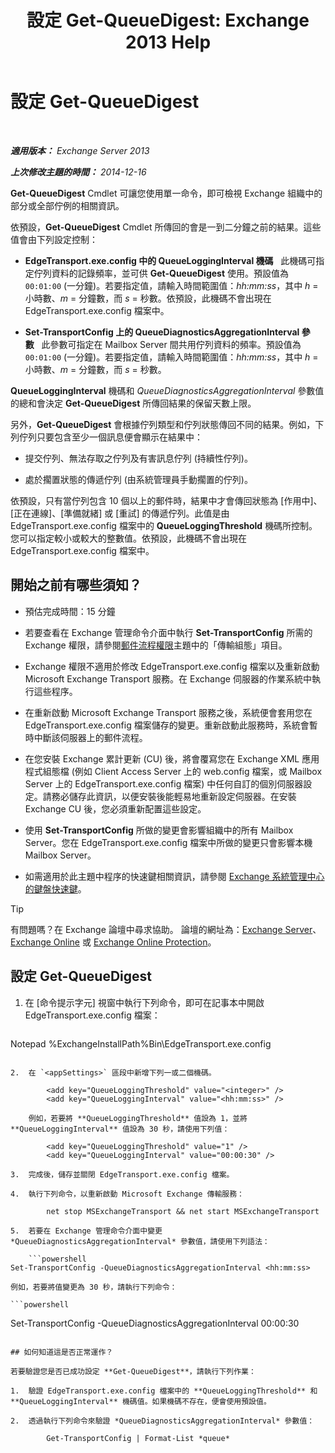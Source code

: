 ﻿---
title: '設定 Get-QueueDigest: Exchange 2013 Help'
TOCTitle: 設定 Get-QueueDigest
ms:assetid: f730c520-4ba5-4a15-8846-132bff500bb8
ms:mtpsurl: https://technet.microsoft.com/zh-tw/library/Dn505733(v=EXCHG.150)
ms:contentKeyID: 59637265
ms.date: 05/21/2018
mtps_version: v=EXCHG.150
ms.translationtype: MT
---

# 設定 Get-QueueDigest

 

_**適用版本：** Exchange Server 2013_

_**上次修改主題的時間：** 2014-12-16_

**Get-QueueDigest** Cmdlet 可讓您使用單一命令，即可檢視 Exchange 組織中的部分或全部佇例的相關資訊。

依預設，**Get-QueueDigest** Cmdlet 所傳回的會是一到二分鐘之前的結果。這些值會由下列設定控制：

  - **EdgeTransport.exe.config 中的 QueueLoggingInterval 機碼**   此機碼可指定佇列資料的記錄頻率，並可供 **Get-QueueDigest** 使用。預設值為 `00:01:00` (一分鐘)。若要指定值，請輸入時間範圍值：*hh:mm:ss*，其中 *h* = 小時數、*m* = 分鐘數，而 *s* = 秒數。依預設，此機碼不會出現在 EdgeTransport.exe.config 檔案中。

  - **Set-TransportConfig 上的 QueueDiagnosticsAggregationInterval 參數**   此參數可指定在 Mailbox Server 間共用佇列資料的頻率。預設值為 `00:01:00` (一分鐘)。若要指定值，請輸入時間範圍值：*hh:mm:ss*，其中 *h* = 小時數、*m* = 分鐘數，而 *s* = 秒數。

**QueueLoggingInterval** 機碼和 *QueueDiagnosticsAggregationInterval* 參數值的總和會決定 **Get-QueueDigest** 所傳回結果的保留天數上限。

另外，**Get-QueueDigest** 會根據佇列類型和佇列狀態傳回不同的結果。例如，下列佇列只要包含至少一個訊息便會顯示在結果中：

  - 提交佇列、無法存取之佇列及有害訊息佇列 (持續性佇列)。

  - 處於擱置狀態的傳遞佇列 (由系統管理員手動擱置的佇列)。

依預設，只有當佇列包含 10 個以上的郵件時，結果中才會傳回狀態為 \[作用中\]、\[正在連線\]、\[準備就緒\] 或 \[重試\] 的傳遞佇列。此值是由 EdgeTransport.exe.config 檔案中的 **QueueLoggingThreshold** 機碼所控制。您可以指定較小或較大的整數值。依預設，此機碼不會出現在 EdgeTransport.exe.config 檔案中。

## 開始之前有哪些須知？

  - 預估完成時間：15 分鐘

  - 若要查看在 Exchange 管理命令介面中執行 **Set-TransportConfig** 所需的 Exchange 權限，請參閱[郵件流程權限](mail-flow-permissions-exchange-2013-help.md)主題中的「傳輸組態」項目。

  - Exchange 權限不適用於修改 EdgeTransport.exe.config 檔案以及重新啟動 Microsoft Exchange Transport 服務。在 Exchange 伺服器的作業系統中執行這些程序。

  - 在重新啟動 Microsoft Exchange Transport 服務之後，系統便會套用您在 EdgeTransport.exe.config 檔案儲存的變更。重新啟動此服務時，系統會暫時中斷該伺服器上的郵件流程。

  - 在您安裝 Exchange 累計更新 (CU) 後，將會覆寫您在 Exchange XML 應用程式組態檔 (例如 Client Access Server 上的 web.config 檔案，或 Mailbox Server 上的 EdgeTransport.exe.config 檔案) 中任何自訂的個別伺服器設定。請務必儲存此資訊，以便安裝後能輕易地重新設定伺服器。在安裝 Exchange CU 後，您必須重新配置這些設定。

  - 使用 **Set-TransportConfig** 所做的變更會影響組織中的所有 Mailbox Server。您在 EdgeTransport.exe.config 檔案中所做的變更只會影響本機 Mailbox Server。

  - 如需適用於此主題中程序的快速鍵相關資訊，請參閱 [Exchange 系統管理中心的鍵盤快速鍵](keyboard-shortcuts-in-the-exchange-admin-center-exchange-online-protection-help.md)。


> [!TIP]  
> 有問題嗎？在 Exchange 論壇中尋求協助。 論壇的網址為：<a href="https://go.microsoft.com/fwlink/p/?linkid=60612">Exchange Server</a>、 <a href="https://go.microsoft.com/fwlink/p/?linkid=267542">Exchange Online</a> 或 <a href="https://go.microsoft.com/fwlink/p/?linkid=285351">Exchange Online Protection</a>。




## 設定 Get-QueueDigest

1.  在 \[命令提示字元\] 視窗中執行下列命令，即可在記事本中開啟 EdgeTransport.exe.config 檔案：
    
    ```powershell
Notepad %ExchangeInstallPath%Bin\EdgeTransport.exe.config
```

2.  在 `<appSettings>` 區段中新增下列一或二個機碼。
    
        <add key="QueueLoggingThreshold" value="<integer>" />
        <add key="QueueLoggingInterval" value="<hh:mm:ss>" />
    
    例如，若要將 **QueueLoggingThreshold** 值設為 1，並將 **QueueLoggingInterval** 值設為 30 秒，請使用下列值：
    
        <add key="QueueLoggingThreshold" value="1" />
        <add key="QueueLoggingInterval" value="00:00:30" />

3.  完成後，儲存並關閉 EdgeTransport.exe.config 檔案。

4.  執行下列命令，以重新啟動 Microsoft Exchange 傳輸服務：
    
        net stop MSExchangeTransport && net start MSExchangeTransport

5.  若要在 Exchange 管理命令介面中變更 *QueueDiagnosticsAggregationInterval* 參數值，請使用下列語法：
    
    ```powershell
Set-TransportConfig -QueueDiagnosticsAggregationInterval <hh:mm:ss>
```
    
    例如，若要將值變更為 30 秒，請執行下列命令：
    
    ```powershell
Set-TransportConfig -QueueDiagnosticsAggregationInterval 00:00:30
```

## 如何知道這是否正常運作？

若要驗證您是否已成功設定 **Get-QueueDigest**，請執行下列作業：

1.  驗證 EdgeTransport.exe.config 檔案中的 **QueueLoggingThreshold** 和 **QueueLoggingInterval** 機碼值。如果機碼不存在，便會使用預設值。

2.  透過執行下列命令來驗證 *QueueDiagnosticsAggregationInterval* 參數值：
    
        Get-TransportConfig | Format-List *queue*

